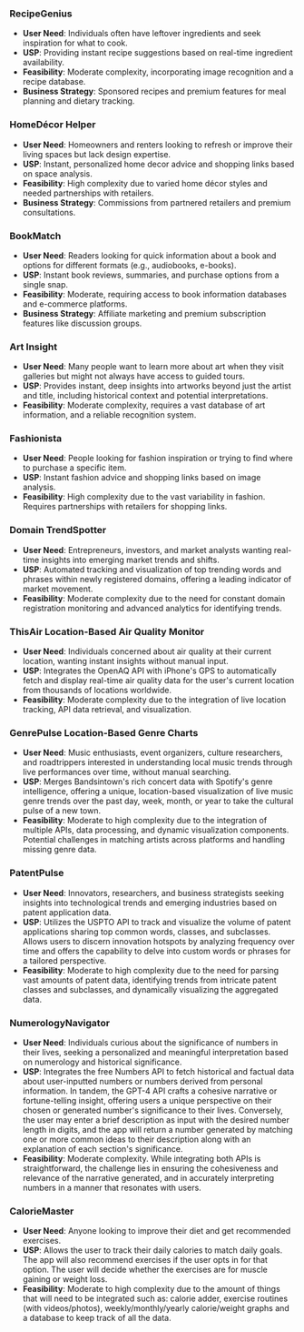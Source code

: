 ### RecipeGenius
   - **User Need**: Individuals often have leftover ingredients and seek inspiration for what to cook.
   - **USP**: Providing instant recipe suggestions based on real-time ingredient availability.
   - **Feasibility**: Moderate complexity, incorporating image recognition and a recipe database.
   - **Business Strategy**: Sponsored recipes and premium features for meal planning and dietary tracking.

### HomeDécor Helper
   - **User Need**: Homeowners and renters looking to refresh or improve their living spaces but lack design expertise.
   - **USP**: Instant, personalized home decor advice and shopping links based on space analysis.
   - **Feasibility**: High complexity due to varied home décor styles and needed partnerships with retailers.
   - **Business Strategy**: Commissions from partnered retailers and premium consultations.

### BookMatch
   - **User Need**: Readers looking for quick information about a book and options for different formats (e.g., audiobooks, e-books).
   - **USP**: Instant book reviews, summaries, and purchase options from a single snap.
   - **Feasibility**: Moderate, requiring access to book information databases and e-commerce platforms.
   - **Business Strategy**: Affiliate marketing and premium subscription features like discussion groups.

### Art Insight
   - **User Need**: Many people want to learn more about art when they visit galleries but might not always have access to guided tours.
   - **USP**: Provides instant, deep insights into artworks beyond just the artist and title, including historical context and potential interpretations.
   - **Feasibility**: Moderate complexity, requires a vast database of art information, and a reliable recognition system.

### Fashionista
   - **User Need**: People looking for fashion inspiration or trying to find where to purchase a specific item.
   - **USP**: Instant fashion advice and shopping links based on image analysis.
   - **Feasibility**: High complexity due to the vast variability in fashion. Requires partnerships with retailers for shopping links.

### Domain TrendSpotter
   - **User Need**: Entrepreneurs, investors, and market analysts wanting real-time insights into emerging market trends and shifts.
   - **USP**: Automated tracking and visualization of top trending words and phrases within newly registered domains, offering a leading indicator of market movement.
   - **Feasibility**: Moderate complexity due to the need for constant domain registration monitoring and advanced analytics for identifying trends.

### ThisAir Location-Based Air Quality Monitor
   - **User Need**: Individuals concerned about air quality at their current location, wanting instant insights without manual input.
   - **USP**: Integrates the OpenAQ API with iPhone's GPS to automatically fetch and display real-time air quality data for the user's current location from thousands of locations worldwide.
   - **Feasibility**: Moderate complexity due to the integration of live location tracking, API data retrieval, and visualization.

### GenrePulse Location-Based Genre Charts
   - **User Need**: Music enthusiasts, event organizers, culture researchers, and roadtrippers interested in understanding local music trends through live performances over time, without manual searching.
   - **USP**: Merges Bandsintown's rich concert data with Spotify's genre intelligence, offering a unique, location-based visualization of live music genre trends over the past day, week, month, or year to take the cultural pulse of a new town.
   - **Feasibility**: Moderate to high complexity due to the integration of multiple APIs, data processing, and dynamic visualization components. Potential challenges in matching artists across platforms and handling missing genre data.

### PatentPulse
   - **User Need**: Innovators, researchers, and business strategists seeking insights into technological trends and emerging industries based on patent application data.
   - **USP**: Utilizes the USPTO API to track and visualize the volume of patent applications sharing top common words, classes, and subclasses. Allows users to discern innovation hotspots by analyzing frequency over time and offers the capability to delve into custom words or phrases for a tailored perspective.
   - **Feasibility**: Moderate to high complexity due to the need for parsing vast amounts of patent data, identifying trends from intricate patent classes and subclasses, and dynamically visualizing the aggregated data.

### NumerologyNavigator
   - **User Need**: Individuals curious about the significance of numbers in their lives, seeking a personalized and meaningful interpretation based on numerology and historical significance.
   - **USP**: Integrates the free Numbers API to fetch historical and factual data about user-inputted numbers or numbers derived from personal information. In tandem, the GPT-4 API crafts a cohesive narrative or fortune-telling insight, offering users a unique perspective on their chosen or generated number's significance to their lives. Conversely, the user may enter a brief description as input with the desired number length in digits, and the app will return a number generated by matching one or more common ideas to their description along with an explanation of each section's significance.
   - **Feasibility**: Moderate complexity. While integrating both APIs is straightforward, the challenge lies in ensuring the cohesiveness and relevance of the narrative generated, and in accurately interpreting numbers in a manner that resonates with users.

### CalorieMaster
   - **User Need**: Anyone looking to improve their diet and get recommended exercises.
   - **USP**: Allows the user to track their daily calories to match daily goals. The app will also recommend exercises if the user opts in for that option. The user will decide whether the exercises are for muscle gaining or weight loss.
   - **Feasibility**: Moderate to high complexity due to the amount of things that will need to be integrated such as: calorie adder, exercise routines (with videos/photos), weekly/monthly/yearly calorie/weight graphs and a database to keep track of all the data.
